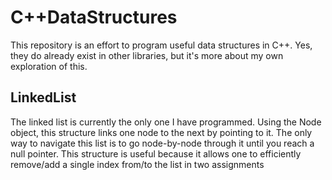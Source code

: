 C++DataStructures
=================

This repository is an effort to program useful data structures in C++. Yes, they do already exist in other libraries, but it's more about my own exploration of this.

LinkedList
----------
The linked list is currently the only one I have programmed. Using the Node object, this structure links one node to the next by pointing to it. The only way to navigate this list is to go node-by-node through it until you reach a null pointer. This structure is useful because it allows one to efficiently remove/add a single index from/to the list in two assignments